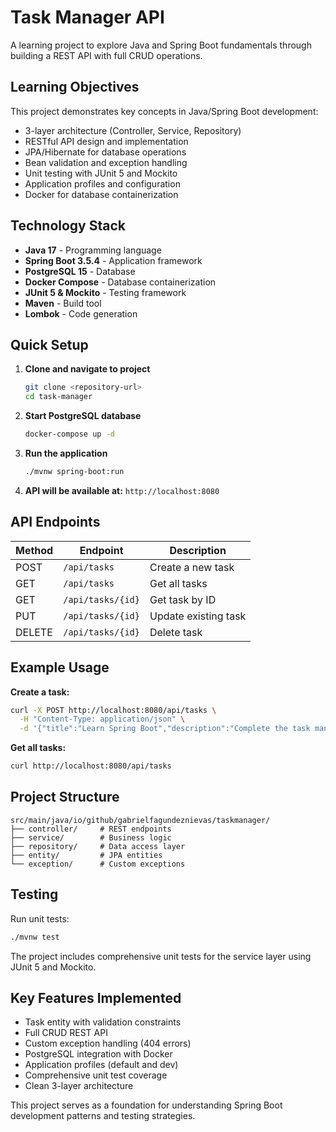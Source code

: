 # Task Manager API

A learning project to explore Java and Spring Boot fundamentals through building a REST API with full CRUD operations.

## Learning Objectives

This project demonstrates key concepts in Java/Spring Boot development:
- 3-layer architecture (Controller, Service, Repository)
- RESTful API design and implementation
- JPA/Hibernate for database operations
- Bean validation and exception handling
- Unit testing with JUnit 5 and Mockito
- Application profiles and configuration
- Docker for database containerization

## Technology Stack

- **Java 17** - Programming language
- **Spring Boot 3.5.4** - Application framework
- **PostgreSQL 15** - Database
- **Docker Compose** - Database containerization
- **JUnit 5 & Mockito** - Testing framework
- **Maven** - Build tool
- **Lombok** - Code generation

## Quick Setup

1. **Clone and navigate to project**
   ```bash
   git clone <repository-url>
   cd task-manager
   ```

2. **Start PostgreSQL database**
   ```bash
   docker-compose up -d
   ```

3. **Run the application**
   ```bash
   ./mvnw spring-boot:run
   ```

4. **API will be available at:** `http://localhost:8080`

## API Endpoints

| Method | Endpoint | Description |
|--------|----------|-------------|
| POST | `/api/tasks` | Create a new task |
| GET | `/api/tasks` | Get all tasks |
| GET | `/api/tasks/{id}` | Get task by ID |
| PUT | `/api/tasks/{id}` | Update existing task |
| DELETE | `/api/tasks/{id}` | Delete task |

## Example Usage

**Create a task:**
```bash
curl -X POST http://localhost:8080/api/tasks \
  -H "Content-Type: application/json" \
  -d '{"title":"Learn Spring Boot","description":"Complete the task manager tutorial","completed":false}'
```

**Get all tasks:**
```bash
curl http://localhost:8080/api/tasks
```

## Project Structure

```
src/main/java/io/github/gabrielfagundeznievas/taskmanager/
├── controller/     # REST endpoints
├── service/        # Business logic
├── repository/     # Data access layer
├── entity/         # JPA entities
└── exception/      # Custom exceptions
```

## Testing

Run unit tests:
```bash
./mvnw test
```

The project includes comprehensive unit tests for the service layer using JUnit 5 and Mockito.

## Key Features Implemented

- Task entity with validation constraints
- Full CRUD REST API
- Custom exception handling (404 errors)
- PostgreSQL integration with Docker
- Application profiles (default and dev)
- Comprehensive unit test coverage
- Clean 3-layer architecture

This project serves as a foundation for understanding Spring Boot development patterns and testing strategies.